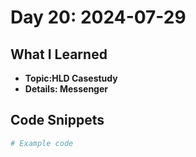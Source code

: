 # Day 20: 2024-07-29

## What I Learned
- **Topic:HLD Casestudy**
- **Details: Messenger**

## Code Snippets
```python
# Example code
